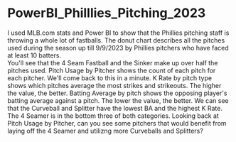 # PowerBI_Philllies_Pitching_2023
I used MLB.com stats and Power BI to show that the Phillies pitching staff is throwing a whole lot of fastballs.
The donut chart describes all the pitches used during the season up till 9/9/2023 by Phillies pitchers who have faced at least 10 batters.  
You'll see that the 4 Seam Fastball and the Sinker make up over half the pitches used.
Pitch Usage by Pitcher shows the count of each pitch for each pitcher.  We'll come back to this in a minute.
K Rate by pitch type shows which pitches average the most strikes and strikeouts.  The higher the value, the better.
Batting Average by pitch shows the opposing player's batting average against a pitch.  The lower the value, the better.
We can see that the Curveball and Splitter have the lowest BA and the highest K Rate.  The 4 Seamer is in the bottom three of both categories.
Looking back at Pitch Usage by Pitcher, can you see some pitchers that would benefit from laying off the 4 Seamer and utilizng more Curveballs and Splitters?
